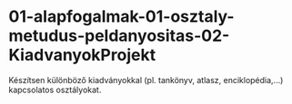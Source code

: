 # 01-alapfogalmak-01-osztaly-metudus-peldanyositas-02-KiadvanyokProjekt
Készítsen különböző kiadványokkal (pl. tankönyv, atlasz, enciklopédia,…) kapcsolatos osztályokat.
